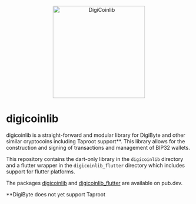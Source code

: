 <p align="center">
  <img
    src="https://raw.githubusercontent.com/digibytewallet/digicoinlib/master/logo.svg"
    alt="DigiCoinlib"
    width="250px"
  >
</p>

<p align="center">
<!--  <a href="https://chainz.cryptoid.info/ppc/address.dws?p77CZFn9jvg9waCzKBzkQfSvBBzPH1nRre">
    <img src="https://badgen.net/badge/peercoin/Donate/green?icon=https://raw.githubusercontent.com/peercoin/media/84710cca6c3c8d2d79676e5260cc8d1cd729a427/Peercoin%202020%20Logo%20Files/01.%20Icon%20Only/Inside%20Circle/Transparent/Green%20Icon/peercoin-icon-green-transparent.svg" alt="DigiByte Donate">
  </a> -->
</p>

# digicoinlib

digicoinlib is a straight-forward and modular library for DigiByte and other similar
cryptocoins including Taproot support**. This library allows for the construction
and signing of transactions and management of BIP32 wallets.

This repository contains the dart-only library in the `digicoinlib` directory and a
flutter wrapper in the `digicoinlib_flutter` directory which includes support for
flutter platforms.

The packages [digicoinlib](https://pub.dev/packages/digicoinlib) and
[digicoinlib_flutter](https://pub.dev/packages/digicoinlib_flutter) are available on
pub.dev.

**DigiByte does not yet support Taproot
